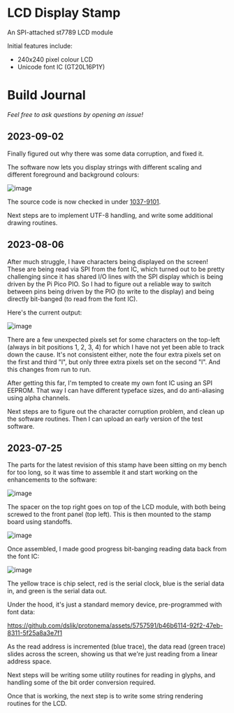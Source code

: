 # LCD Display Stamp

An SPI-attached st7789 LCD module

Initial features include:
- 240x240 pixel colour LCD
- Unicode font IC (GT20L16P1Y)

# Build Journal

_Feel free to ask questions by opening an issue!_

## 2023-09-02

Finally figured out why there was some data corruption, and fixed it.

The software now lets you display strings with different scaling and different foreground and background colours:

![image](https://github.com/dslik/protonema/assets/5757591/d4798480-8aaf-4485-833a-ca12fb5a2925)

The source code is now checked in under [1037-9101](./1037-9101).

Next steps are to implement UTF-8 handling, and write some additional drawing routines.

## 2023-08-06

After much struggle, I have characters being displayed on the screen! These are being read via SPI from the font IC, which turned out to be pretty challenging since it has shared I/O lines with the SPI display which is being driven by the Pi Pico PIO. So I had to figure out a reliable way to switch between pins being driven by the PIO (to write to the display) and being directly bit-banged (to read from the font IC).

Here's the current output:

![image](https://github.com/dslik/protonema/assets/5757591/6f736e88-d2f7-4584-aa38-c520da5b28d8)

There are a few unexpected pixels set for some characters on the top-left (always in bit positions 1, 2, 3, 4) for which I have not yet been able to track down the cause. It's not consistent either, note the four extra pixels set on the first and third "l", but only three extra pixels set on the second "l". And this changes from run to run.

After getting this far, I'm tempted to create my own font IC using an SPI EEPROM. That way I can have different typeface sizes, and do anti-aliasing using alpha channels.

Next steps are to figure out the character corruption problem, and clean up the software routines. Then I can upload an early version of the test software.

## 2023-07-25

The parts for the latest revision of this stamp have been sitting on my bench for too long, so it was time to assemble it and start working on the enhancements to the software:

![image](https://github.com/dslik/protonema/assets/5757591/fc11dbb1-885f-42f4-8c07-aecac35c140e)

The spacer on the top right goes on top of the LCD module, with both being screwed to the front panel (top left). This is then mounted to the stamp board using standoffs.

![image](https://github.com/dslik/protonema/assets/5757591/348592f4-c34d-495d-9bee-022e43be5e7d)

Once assembled, I made good progress bit-banging reading data back from the font IC:

![image](https://github.com/dslik/protonema/assets/5757591/33d3d820-54aa-448a-9f4b-10f83a9796b2)

The yellow trace is chip select, red is the serial clock, blue is the serial data in, and green is the serial data out.

Under the hood, it's just a standard memory device, pre-programmed with font data:

https://github.com/dslik/protonema/assets/5757591/b46b6114-92f2-47eb-8311-5f25a8a3e7f1

As the read address is incremented (blue trace), the data read (green trace) slides across the screen, showing us that we're just reading from a linear address space.

Next steps will be writing some utility routines for reading in glyphs, and handling some of the bit order conversion required.

Once that is working, the next step is to write some string rendering routines for the LCD.
